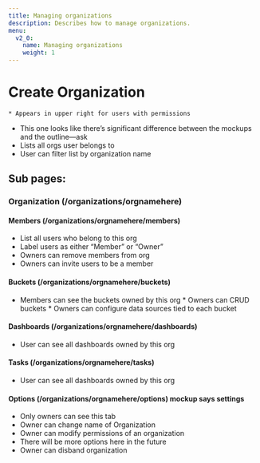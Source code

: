 ```yaml
---
title: Managing organizations
description: Describes how to manage organizations.
menu:
  v2_0:
    name: Managing organizations
    weight: 1
---
```


# Create Organization
    * Appears in upper right for users with permissions
* This one looks like there’s significant difference between the mockups and the outline—ask
* Lists all orgs user belongs to
* User can filter list by organization name

## Sub pages:

### Organization (/organizations/orgnamehere)

#### Members (/organizations/orgnamehere/members)
  * List all users who belong to this org
  * Label users as either “Member” or “Owner”
  * Owners can remove members from org
  * Owners can invite users to be a member

#### Buckets (/organizations/orgnamehere/buckets)
  * Members can see the buckets owned by this org
            * Owners can CRUD buckets
            * Owners can configure data sources tied to each bucket

#### Dashboards (/organizations/orgnamehere/dashboards)
  * User can see all dashboards owned by this org

#### Tasks (/organizations/orgnamehere/tasks)
  * User can see all dashboards owned by this org

#### Options (/organizations/orgnamehere/options) mockup says settings
  * Only owners can see this tab
  * Owner can change name of Organization
  * Owner can modify permissions of an organization
  * There will be more options here in the future
  * Owner can disband organization
